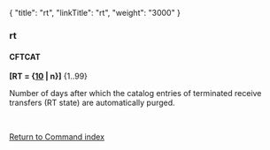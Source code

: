 {
    "title": "rt",
    "linkTitle": "rt",
    "weight": "3000"
}<span id="rt"></span>

### rt

#### CFTCAT

**\[RT = {<u>10</u> | n}\]** {1..99}

Number of days after which the catalog entries of terminated receive
transfers (RT state) are automatically purged.

 

[Return to Command index](../../)
